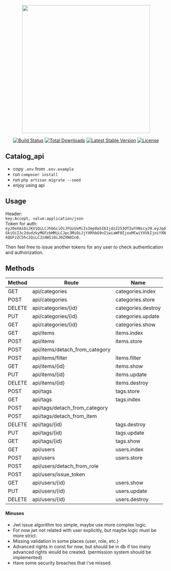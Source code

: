 <p align="center"><img src="https://res.cloudinary.com/dtfbvvkyp/image/upload/v1566331377/laravel-logolockup-cmyk-red.svg" width="400"></p>

<p align="center">
<a href="https://travis-ci.org/laravel/framework"><img src="https://travis-ci.org/laravel/framework.svg" alt="Build Status"></a>
<a href="https://packagist.org/packages/laravel/framework"><img src="https://poser.pugx.org/laravel/framework/d/total.svg" alt="Total Downloads"></a>
<a href="https://packagist.org/packages/laravel/framework"><img src="https://poser.pugx.org/laravel/framework/v/stable.svg" alt="Latest Stable Version"></a>
<a href="https://packagist.org/packages/laravel/framework"><img src="https://poser.pugx.org/laravel/framework/license.svg" alt="License"></a>
</p>

## Catalog_api
- copy ``.env`` from ``.env.example``
- run ``composer install``
- run ``php artisan migrate --seed``
- enjoy using api

## Usage
Header:  
``key:Accept, value:application/json``  
Token for auth:
``eyJ0eXAiOiJKV1QiLCJhbGciOiJFUzUxMiIsImp0aSI6IjdzZ253OTIwYXNscyJ9.eyJqdGkiOiI3c2dudzkyMGFzbHMiLCJpc3MiOiJjYXRhbG9nIiwiaWF0IjoxMCwiYXVkIjoiYXNkQGFzZC5hc2QiLCJzdWIiOiJ0ZXN0In0.``  

Then feel free to issue another tokens for any user to check authentication and authorization.

## Methods

| Method    | Route                         | Name             |
|-----------|-------------------------------|------------------|
| GET       | api/categories                  | categories.index   |
| POST      | api/categories                  | categories.store   |
| DELETE    | api/categories/{id}             | categories.destroy |
| PUT       | api/categories/{id}             | categories.update  |
| GET       | api/categories/{id}             | categories.show    |
| GET       | api/items                      | items.index       |
| POST      | api/items                      | items.store       |
| POST      | api/items/detach_from_category |                  |
| POST      | api/items/filter               | items.filter      |
| GET       | api/items/{id}                 | items.show        |
| PUT       | api/items/{id}                 | items.update      |
| DELETE    | api/items/{id}                 | items.destroy     |
| POST      | api/tags                       | tags.store        |
| GET       | api/tags                       | tags.index        |
| POST      | api/tags/detach_from_category  |                  |
| POST      | api/tags/detach_from_item      |                  |
| DELETE    | api/tags/{id}                  | tags.destroy      |
| PUT       | api/tags/{id}                  | tags.update       |
| GET       | api/tags/{id}                  | tags.show         |
| GET       | api/users                      | users.index       |
| POST      | api/users                      | users.store       |
| POST      | api/users/detach_from_role     |                  |
| POST      | api/users/issue_token          |                  |
| GET       | api/users/{id}                 | users.show        |
| PUT       | api/users/{id}                 | users.update      |
| DELETE    | api/users/{id}                 | users.destroy     |

#### Minuses
- Jwt issue algorithm too simple, maybe use more complex logic.
- For now jwt not related with user explicitly, but maybe logic must be more strict.
- Missing validation in some places (user, role, etc.)
- Advanced rights in const for now, but should be in db if too many advanced rights would be created. (permission system should be implemented)
- Have some security breaches that i've missed.
